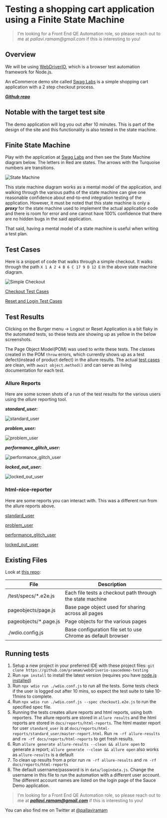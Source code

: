 # Testing a shopping cart application using a Finite State Machine

> I'm looking for a Front End QE Automation role, so please reach out to me at _pallavi.ramam@gmail.com_ if this is interesting to you!

## Overview

We will be using [WebDriverIO](https://webdriver.io/), which is a browser test automation framework for Node.js. 

An eCommerce demo site called [Swag Labs](https://www.saucedemo.com/) is a simple shopping cart application with a 2 step checkout process. 

[***Github repo***](https://github.com/pramam/webdriverio-saucedemo-testing)

## Notable with the target test site

The demo application will log you out after 10 minutes. This is part of the design of the site and this functionality is also tested in the state machine. 

## Finite State Machine
Play with the application at [Swag Labs](https://www.saucedemo.com/) and then see the State Machine diagram below. The letters in Red are states. The arrows with the Turquoise numbers are transitions.

![State Machine](./images/StateMachineExcaliDraw.png) 

This state machine diagram works as a mental model of the application, and walking through the various paths of the state machine can give one reasonable confidence about end-to-end integration testing of the application. However, it must be noted that this state machine is only a ***proxy*** for the state machine used to implement the actual application code and there is room for error and one cannot have 100% confidence that there are no hidden bugs in the said application.

That said, having a mental model of a state machine is useful when writing a test plan.

## Test Cases
Here is a snippet of code that walks through a simple checkout. It walks through the path `X 1 A 2 4 B 6 C 17 9 D 12 E` in the above state machine diagram.

![Simple Checkout](./images/checkout2.e2e.snapshot.png)

[Checkout Test Cases](./StateDiagramCheckoutTestCases.md)

[Reset and Login Test Cases](./StateDiagramLoginResetTestCases.md)

## Test Results

Clicking on the Burger menu -> Logout or Reset Application is a bit flaky in the automated tests, so these tests are showing up as yellow in the below screenshots.

The Page Object Model(POM) was used to write these tests. The classes created in the POM `throw` errors, which currently shows up as a test defect(instead of product defect) in the allure results. The actual [test cases](https://github.com/pramam/webdriverio-saucedemo-testing/tree/develop/test/specs) are clean, with `await object.method()` and can serve as living documentation for each test.

### Allure Reports

Here are some screen shots of a run of the test results for the various users using the _allure_ reporting tool.

***standard_user:***

![standard_user](./result-screenshots/allure-standard_user.png)

***problem_user:***

![problem_user](./result-screenshots/allure-problem_user.png)

***performance_glitch_user:***

![performance_glitch_user](./result-screenshots/allure-performance_glitch_user.png)

***locked_out_user:***

![locked_out_user](./result-screenshots/allure-locked_out_user.png)

### html-nice-reporter

Here are some reports you can interact with. This was a different run from the allure reports above.

[standard_user](https://pramam.github.io/webdriverio-saucedemo-testing/reports/html-reports/standard_user/master-report.html)

[problem_user](https://pramam.github.io/webdriverio-saucedemo-testing/reports/html-reports/problem_user/master-report.html)

[performance_glitch_user](https://pramam.github.io/webdriverio-saucedemo-testing/reports/html-reports/performance_glitch_user/master-report.html)

[locked_out_user](https://pramam.github.io/webdriverio-saucedemo-testing/reports/html-reports/locked_out_user/master-report.html)

## Existing Files

Look at [this repo](https://github.com/pramam/webdriverio-saucedemo-testing):

| File | Description |
| ------ | ------ |
| /test/specs/*.e2e.js | Each file tests a checkout path through the state machine|
| pageobjects/page.js | Base page object used for sharing across all pages |
| pageobjects/*.page.js | Page objects for the various pages |
| ./wdio.config.js | Base configuration file set to use Chrome as default browser |

## Running tests

1. Setup a new project in your preferred IDE with these project files: `git clone https://github.com/pramam/webdriverio-saucedemo-testing`
2. Run `npm install` to install the latest version (requires you have [node.js installed](https://nodejs.org/en/download/))
3. Run `npx wdio run ./wdio.conf.js` to run all the tests. Some tests check if the user is logged out after 10 mins, so expect the test suite to take 10-11mins to complete.
4. Run `npx wdio run ./wdio.conf.js --spec checkout1.e2e.js` to run the specified spec file. 
5. Running the tests creates allure reports and html reports, using both reporters. The allure reports are stored in `allure results` and the html reports are stored in `docs/reports/html-reports`. The html master report for user `standard_user` is at `docs/reports/html-reports/standard_user/master-report.html`. Run `rm -rf allure-results` and `rm -rf docs/reports/html-reports` to get fresh results.
6. Run `allure generate allure-results --clean && allure open` to generate a report; `allure generate --clean && allure open` also works as `allure-results` is a default
7. To clean up results from a prior run `rm -rf allure-results` and `rm -rf docs/reports/html-reports`
8. The default username/password is in `data/logindata.js`. Change the username in this file to run the automation with a different user account. The different account names are listed on the login  page of the Sauce Demo application.

> I'm looking for a Front End QE Automation role, so please reach out to me at ***pallavi.ramam@gmail.com*** if this is interesting to you!

You can also find me on Twitter at [@pallaviramam](https://twitter.com/pallaviramam)